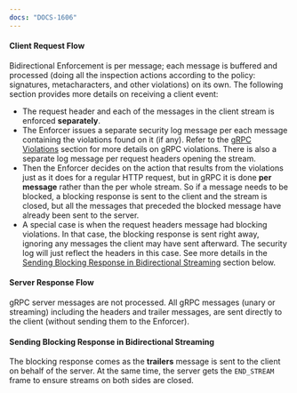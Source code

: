 ```yaml
---
docs: "DOCS-1606"
---
```


#### Client Request Flow

Bidirectional Enforcement is per message; each message is buffered and processed (doing all the inspection actions according to the policy: signatures, metacharacters, and other violations) on its own. The following section provides more details on receiving a client event:

- The request header and each of the messages in the client stream is enforced **separately**.
- The Enforcer issues a separate security log message per each message containing the violations found on it (if any). Refer to the [gRPC Violations](#grpc-violations) section for more details on gRPC violations. There is also a separate log message per request headers opening the stream.
- Then the Enforcer decides on the action that results from the violations just as it does for a regular HTTP request, but in gRPC it is done **per message** rather than the per whole stream. So if a message needs to be blocked, a blocking response is sent to the client and the stream is closed, but all the messages that preceded the blocked message have already been sent to the server.
- A special case is when the request headers message had blocking violations. In that case, the blocking response is sent right away, ignoring any messages the client may have sent afterward. The security log will just reflect the headers in this case. See more details in the [Sending Blocking Response in Bidirectional Streaming](#sending-blocking-response-in-bidirectional-streaming) section below.

#### Server Response Flow

gRPC server messages are not processed. All gRPC messages (unary or streaming) including the headers and trailer messages, are sent directly to the client (without sending them to the Enforcer).

#### Sending Blocking Response in Bidirectional Streaming

The blocking response comes as the **trailers** message is sent to the client on behalf of the server. At the same time, the server gets the `END_STREAM` frame to ensure streams on both sides are closed.
